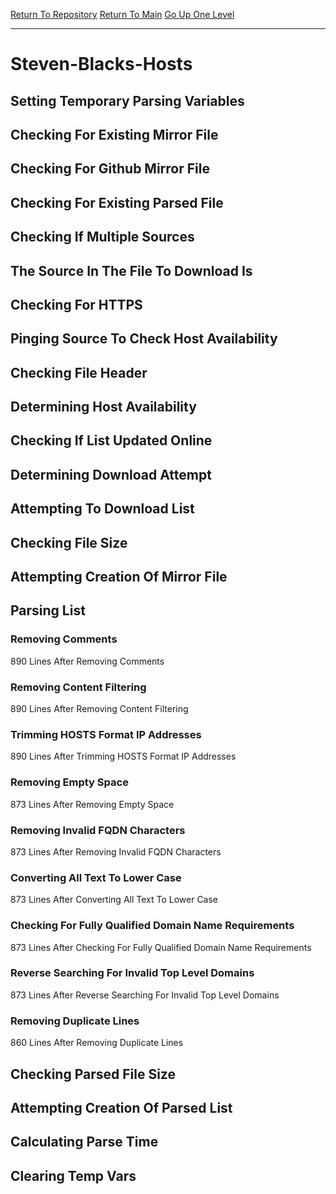 [Return To Repository](https://github.com/deathbybandaid/piholeparser/)
[Return To Main](https://github.com/deathbybandaid/piholeparser/blob/master/RecentRunLogs/Mainlog.md)
[Go Up One Level](https://github.com/deathbybandaid/piholeparser/blob/master/RecentRunLogs/TopLevelScripts/30-Processing-External-Blacklists.md)
____________________________________
# Steven-Blacks-Hosts
## Setting Temporary Parsing Variables
## Checking For Existing Mirror File
## Checking For Github Mirror File
## Checking For Existing Parsed File
## Checking If Multiple Sources
## The Source In The File To Download Is
## Checking For HTTPS
## Pinging Source To Check Host Availability
## Checking File Header
## Determining Host Availability
## Checking If List Updated Online
## Determining Download Attempt
## Attempting To Download List
## Checking File Size
## Attempting Creation Of Mirror File
## Parsing List
### Removing Comments
890 Lines After Removing Comments
### Removing Content Filtering
890 Lines After Removing Content Filtering
### Trimming HOSTS Format IP Addresses
890 Lines After Trimming HOSTS Format IP Addresses
### Removing Empty Space
873 Lines After Removing Empty Space
### Removing Invalid FQDN Characters
873 Lines After Removing Invalid FQDN Characters
### Converting All Text To Lower Case
873 Lines After Converting All Text To Lower Case
### Checking For Fully Qualified Domain Name Requirements
873 Lines After Checking For Fully Qualified Domain Name Requirements
### Reverse Searching For Invalid Top Level Domains
873 Lines After Reverse Searching For Invalid Top Level Domains
### Removing Duplicate Lines
860 Lines After Removing Duplicate Lines
## Checking Parsed File Size
## Attempting Creation Of Parsed List
## Calculating Parse Time
## Clearing Temp Vars
